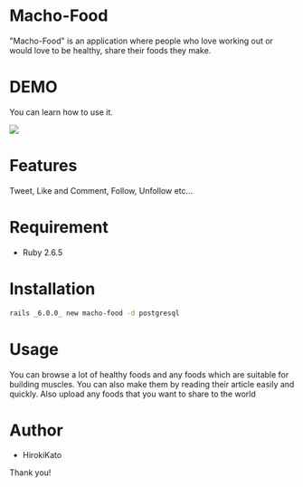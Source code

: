 # Macho-Food

"Macho-Food" is an application where people who love working out or would love to be healthy, share their foods they make.

# DEMO

You can learn how to use it.

![](https://gyazo.com/2ed03513661346009a1779f22fa31935)

# Features

Tweet, Like and Comment, Follow, Unfollow etc...

# Requirement

* Ruby 2.6.5

# Installation

```zsh
rails _6.0.0_ new macho-food -d postgresql
```

# Usage

You can browse a lot of healthy foods and any foods which are suitable for building muscles. You can also make them by reading their article easily and quickly. Also upload any foods that you want to share to the world

# Author

* HirokiKato

Thank you!
